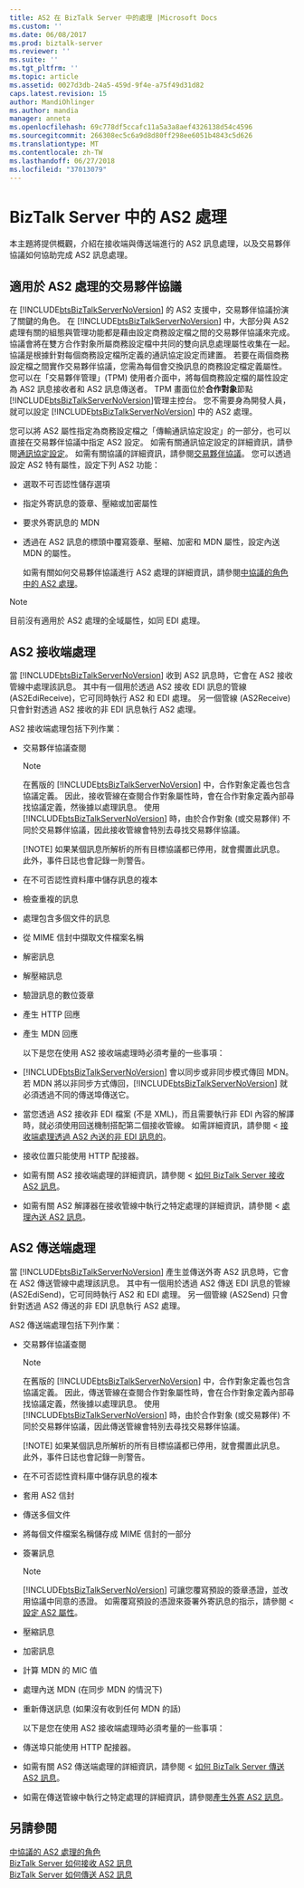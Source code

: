 ```yaml
---
title: AS2 在 BizTalk Server 中的處理 |Microsoft Docs
ms.custom: ''
ms.date: 06/08/2017
ms.prod: biztalk-server
ms.reviewer: ''
ms.suite: ''
ms.tgt_pltfrm: ''
ms.topic: article
ms.assetid: 0027d3db-24a5-459d-9f4e-a75f49d31d82
caps.latest.revision: 15
author: MandiOhlinger
ms.author: mandia
manager: anneta
ms.openlocfilehash: 69c778df5ccafc11a5a3a8aef4326138d54c4596
ms.sourcegitcommit: 266308ec5c6a9d8d80ff298ee6051b4843c5d626
ms.translationtype: MT
ms.contentlocale: zh-TW
ms.lasthandoff: 06/27/2018
ms.locfileid: "37013079"
---
```

# <a name="as2-processing-in-biztalk-server"></a>BizTalk Server 中的 AS2 處理
本主題將提供概觀，介紹在接收端與傳送端進行的 AS2 訊息處理，以及交易夥伴協議如何協助完成 AS2 訊息處理。  
  
## <a name="trading-partner-agreements-for-as2-processing"></a>適用於 AS2 處理的交易夥伴協議  
 在 [!INCLUDE[btsBizTalkServerNoVersion](../includes/btsbiztalkservernoversion-md.md)] 的 AS2 支援中，交易夥伴協議扮演了關鍵的角色。 在 [!INCLUDE[btsBizTalkServerNoVersion](../includes/btsbiztalkservernoversion-md.md)] 中，大部分與 AS2 處理有關的組態與管理功能都是藉由設定商務設定檔之間的交易夥伴協議來完成。 協議會將在雙方合作對象所屬商務設定檔中共同的雙向訊息處理屬性收集在一起。 協議是根據針對每個商務設定檔所定義的通訊協定設定而建置。 若要在兩個商務設定檔之間實作交易夥伴協議，您需為每個會交換訊息的商務設定檔定義屬性。 您可以在「交易夥伴管理」(TPM) 使用者介面中，將每個商務設定檔的屬性設定為 AS2 訊息接收者和 AS2 訊息傳送者。 TPM 畫面位於**合作對象**節點[!INCLUDE[btsBizTalkServerNoVersion](../includes/btsbiztalkservernoversion-md.md)]管理主控台。 您不需要身為開發人員，就可以設定 [!INCLUDE[btsBizTalkServerNoVersion](../includes/btsbiztalkservernoversion-md.md)] 中的 AS2 處理。  
  
 您可以將 AS2 屬性指定為商務設定檔之「傳輸通訊協定設定」的一部分，也可以直接在交易夥伴協議中指定 AS2 設定。 如需有關通訊協定設定的詳細資訊，請參閱[通訊協定設定](../core/protocol-settings.md)。 如需有關協議的詳細資訊，請參閱[交易夥伴協議](../core/trading-partner-agreement.md)。  您可以透過設定 AS2 特有屬性，設定下列 AS2 功能：  
  
- 選取不可否認性儲存選項  
  
- 指定外寄訊息的簽章、壓縮或加密屬性  
  
- 要求外寄訊息的 MDN  
  
- 透過在 AS2 訊息的標頭中覆寫簽章、壓縮、加密和 MDN 屬性，設定內送 MDN 的屬性。  
  
  如需有關如何交易夥伴協議進行 AS2 處理的詳細資訊，請參閱[中協議的角色中的 AS2 處理](../core/the-role-of-agreements-in-as2-processing.md)。  
  
> [!NOTE]
>  目前沒有適用於 AS2 處理的全域屬性，如同 EDI 處理。  
  
## <a name="as2-receive-side-processing"></a>AS2 接收端處理  
 當 [!INCLUDE[btsBizTalkServerNoVersion](../includes/btsbiztalkservernoversion-md.md)] 收到 AS2 訊息時，它會在 AS2 接收管線中處理該訊息。 其中有一個用於透過 AS2 接收 EDI 訊息的管線 (AS2EdiReceive)，它可同時執行 AS2 和 EDI 處理。 另一個管線 (AS2Receive) 只會針對透過 AS2 接收的非 EDI 訊息執行 AS2 處理。  
  
 AS2 接收端處理包括下列作業：  
  
- 交易夥伴協議查閱  
  
  > [!NOTE]
  >  在舊版的 [!INCLUDE[btsBizTalkServerNoVersion](../includes/btsbiztalkservernoversion-md.md)] 中，合作對象定義也包含協議定義。 因此，接收管線在查閱合作對象屬性時，會在合作對象定義內部尋找協議定義，然後據以處理訊息。 使用 [!INCLUDE[btsBizTalkServerNoVersion](../includes/btsbiztalkservernoversion-md.md)] 時，由於合作對象 (或交易夥伴) 不同於交易夥伴協議，因此接收管線會特別去尋找交易夥伴協議。  
  > 
  > [!NOTE]
  >  如果某個訊息所解析的所有目標協議都已停用，就會擱置此訊息。  此外，事件日誌也會記錄一則警告。  
  
- 在不可否認性資料庫中儲存訊息的複本  
  
- 檢查重複的訊息  
  
- 處理包含多個文件的訊息  
  
- 從 MIME 信封中擷取文件檔案名稱  
  
- 解密訊息  
  
- 解壓縮訊息  
  
- 驗證訊息的數位簽章  
  
- 產生 HTTP 回應  
  
- 產生 MDN 回應  
  
  以下是您在使用 AS2 接收端處理時必須考量的一些事項：  
  
- [!INCLUDE[btsBizTalkServerNoVersion](../includes/btsbiztalkservernoversion-md.md)] 會以同步或非同步模式傳回 MDN。 若 MDN 將以非同步方式傳回，[!INCLUDE[btsBizTalkServerNoVersion](../includes/btsbiztalkservernoversion-md.md)] 就必須透過不同的傳送埠傳送它。  
  
- 當您透過 AS2 接收非 EDI 檔案 (不是 XML)，而且需要執行非 EDI 內容的解譯時，就必須使用回送機制搭配第二個接收管線。 如需詳細資訊，請參閱 <<c0> [ 接收端處理透過 AS2 內送的非 EDI 訊息的](../core/receive-side-processing-of-an-incoming-non-edi-message-over-as2.md)。  
  
- 接收位置只能使用 HTTP 配接器。  
  
- 如需有關 AS2 接收端處理的詳細資訊，請參閱 <<c0> [ 如何 BizTalk Server 接收 AS2 訊息](../core/how-biztalk-server-receives-as2-messages.md)。  
  
- 如需有關 AS2 解譯器在接收管線中執行之特定處理的詳細資訊，請參閱 <<c0> [ 處理內送 AS2 訊息](../core/processing-an-incoming-as2-message.md)。  
  
## <a name="as2-send-side-processing"></a>AS2 傳送端處理  
 當 [!INCLUDE[btsBizTalkServerNoVersion](../includes/btsbiztalkservernoversion-md.md)] 產生並傳送外寄 AS2 訊息時，它會在 AS2 傳送管線中處理該訊息。 其中有一個用於透過 AS2 傳送 EDI 訊息的管線 (AS2EdiSend)，它可同時執行 AS2 和 EDI 處理。 另一個管線 (AS2Send) 只會針對透過 AS2 傳送的非 EDI 訊息執行 AS2 處理。  
  
 AS2 傳送端處理包括下列作業：  
  
- 交易夥伴協議查閱  
  
  > [!NOTE]
  >  在舊版的 [!INCLUDE[btsBizTalkServerNoVersion](../includes/btsbiztalkservernoversion-md.md)] 中，合作對象定義也包含協議定義。 因此，傳送管線在查閱合作對象屬性時，會在合作對象定義內部尋找協議定義，然後據以處理訊息。 使用 [!INCLUDE[btsBizTalkServerNoVersion](../includes/btsbiztalkservernoversion-md.md)] 時，由於合作對象 (或交易夥伴) 不同於交易夥伴協議，因此傳送管線會特別去尋找交易夥伴協議。  
  > 
  > [!NOTE]
  >  如果某個訊息所解析的所有目標協議都已停用，就會擱置此訊息。  此外，事件日誌也會記錄一則警告。  
  
- 在不可否認性資料庫中儲存訊息的複本  
  
- 套用 AS2 信封  
  
- 傳送多個文件  
  
- 將每個文件檔案名稱儲存成 MIME 信封的一部分  
  
- 簽署訊息  
  
  > [!NOTE]
  >  [!INCLUDE[btsBizTalkServerNoVersion](../includes/btsbiztalkservernoversion-md.md)] 可讓您覆寫預設的簽章憑證，並改用協議中同意的憑證。 如需覆寫預設的憑證來簽署外寄訊息的指示，請參閱 <<c0> [ 設定 AS2 屬性](../core/configuring-as2-properties.md)。  
  
- 壓縮訊息  
  
- 加密訊息  
  
- 計算 MDN 的 MIC 值  
  
- 處理內送 MDN (在同步 MDN 的情況下)  
  
- 重新傳送訊息 (如果沒有收到任何 MDN 的話)  
  
  以下是您在使用 AS2 接收端處理時必須考量的一些事項：  
  
- 傳送埠只能使用 HTTP 配接器。  
  
- 如需有關 AS2 傳送端處理的詳細資訊，請參閱 <<c0> [ 如何 BizTalk Server 傳送 AS2 訊息](../core/how-biztalk-server-sends-as2-messages.md)。  
  
- 如需在傳送管線中執行之特定處理的詳細資訊，請參閱[產生外寄 AS2 訊息](../core/generating-an-outgoing-as2-message.md)。  
  
## <a name="see-also"></a>另請參閱  
 [中協議的 AS2 處理的角色](../core/the-role-of-agreements-in-as2-processing.md)   
 [BizTalk Server 如何接收 AS2 訊息](../core/how-biztalk-server-receives-as2-messages.md)   
 [BizTalk Server 如何傳送 AS2 訊息](../core/how-biztalk-server-sends-as2-messages.md)